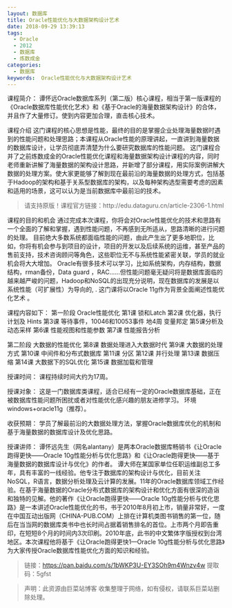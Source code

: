 ```yaml
---
layout: 数据库
title: Oracle性能优化与大数据架构设计艺术
date: 2018-09-29 13:39:13
tags:
  - Oracle
  - 2012
  - 数据库
  - 炼数成金
categories:
  - 数据库
keywords:  Oracle性能优化与大数据架构设计艺术
---
```

课程简介：
谭怀远Oracle数据库系列（第二版）核心课程，相当于第一版课程的《Oracle数据库性能优化艺术》和《基于Oracle的海量数据架构设计》的合体，并且作了大量修订。使到内容更加合理，直击核心技术。

课程介绍
        这门课程的核心思想是性能，最终的目的是掌握企业处理海量数据时遇到的性能问题和处理思路；本课程从Oracle性能的原理讲起，一直讲到海量数据的数据库设计，让学员彻底弄清楚为什么要研究数据库的性能问题。
这门课程合并了之前炼数成金的Oracle性能优化课程和海量数据架构设计课程的内容，同时老师重新讲解了海量数据的架构设计思路，并新增了部分课程，用实际案例讲解大数据的处理方案。使大家更能够了解到现在最前沿的海量数据的处理方式，包括基于Hadoop的架构和基于关系型数据库的架构，以及每种架构选型需要考虑的因素和适用的场景，这可以认为是当前数据库中最前沿的技术。
<!-- more -->
<blockquote class="blockquote-center">
请支持原版！课程官方链接：http://edu.dataguru.cn/article-2306-1.html</blockquote>
</blockquote>
课程的目的和机会
    通过完成本次课程，你将会对Oracle性能优化的技术和思路有一个全面的了解和掌握，遇到性能问题，不再感到无所适从，思路清晰的进行问题的处理。
    目前绝大多数系统都面临性能的问题，由此产生出了更多地职位，比如，你将有机会参与到项目的设计，项目的开发以及后续系统的运维，甚至产品的售前支持，技术咨询顾问等角色，这些职位无不与系统性能紧密关联，学员的就业机会将大大增加。
    Oracle有很多技术可以学习，比如系统架构，内存结构，数据结构，rman备份，Data guard ，RAC......但性能问题毫无疑问将是数据库面临的越来越严峻的问题，Hadoop和NoSQL的出现充分说明，现在数据库的发展是以系统性能（可扩展性）为导向的, .
    这门课将以Oracle 11g作为背景全面阐述性能优化艺术 。


课程内容如下：
第一阶段 Oracle性能优化
第1课 锁和Latch
第2课 优化器，执行计划及 Hints
第3课 等待事件，10046和10053事件
地4周 变量邦定
第5课分析及动态采样
第6课 性能视图和性能参数
第7课 性能报告分析

第二阶段 大数据的性能优化
第8课 数据处理进入大数据时代
第9课 大数据的处理方式
第10课 中间件和分布式数据库
第11课 分区
第12课 并行处理
第13课 数据压缩
第14课 大数据下的SQL优化
第15课 数据加载和管理

授课时间：
课程持续时间大约为17周。

授课对象：
这是一门数据库类课程，适合已经有一定的Oracle数据库基础，正在被数据库性能问题所困扰或者对性能优化感兴趣的朋友进修学习。
环境 windows+oracle11g（推荐）。

收获预期：
学员了解最前沿的大数据处理方法，掌握Oracle数据库优化的机制和基于海量数据的数据库设计及优化思路。


授课讲师：
谭怀远先生（网名alantany）是两本Oracle数据库畅销书《让Oracle跑得更快——Oracle 10g性能分析与优化思路》和《让Oracle跑得更快——基于海量数据的数据库设计与优化》的作者。
谭大师在某国家单位任职运维副总工多年，具有丰富的一线经验。他专注于数据库的架构设计与优化，目前关注NoSQL，R语言，数据分析处理及云计算的发展。11年的Oracle数据库领域工作经验。在基于海量数据的Oracle分布式数据库的架构设计和优化方面有很深的造诣和独特的见解。他的著作《让Oracle跑得更快——Oracle 10g性能分析与优化思路》是一本讲述Oracle性能优化的书，书于2010年8月初上市，销量非常好，一度在中国互动出版网（CHINA-PUB.COM）上排在计算机类图书销售的第一位，随后在当当网的数据库类书中也长时间占据着销售排名的首位。上市两个月即告重印，在短短8个月的时间内3次印刷。2010年底，此书的中文繁体字版授权到台湾地区。本次课程他将基于《让Oracle跑得更快1—Oracle 10g性能分析与优化思路》为大家传授Oracle数据库性能优化方面的知识和经验。

> 链接：https://pan.baidu.com/s/1bWKP3U-EY3SOh9m4Wnzv4w 提取码：5gfst

<blockquote class="blockquote-center">声明：此资源由巨菜站博客 收集整理于网络，如有侵权，请联系巨菜站删除处理。</blockquote>
